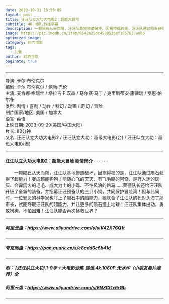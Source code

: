 ```yaml
---
date: 2023-10-31 15:56:05
layout: post
title: 汪汪队立大功大电影2：超能大冒险
subtitle: 4K HDR.外挂字幕
description: 一颗陨石从天而降，汪汪队基地惨遭破坏，因祸得福的是，汪汪队通过陨石获得了超能力！变成超能狗狗！能随心飞的天天、有飞毛腿的阿奇、是万人迷的灰灰、会霹雳火的毛毛、成大力士的小砾、不怕风浪的路马...
image: https://pic.imgdb.cn/item/6542625dc458853aef105783.webp
optimized_image: 
category: 热门电影
tags:
  - 儿童
author: 对酒当歌
paginate: true
---
```



---

导演: 卡尔·布伦克尔  
编剧: 卡尔·布伦克尔 / 鲍勃·巴伦  
主演: 麦肯娜·格瑞丝 / 塔拉吉·P·汉森 / 马尔赛·马丁 / 克里斯蒂安·康佛瑞 / 罗恩·帕尔多  
类型: 剧情 / 喜剧 / 动作 / 科幻 / 动画 / 奇幻 / 冒险  
制片国家/地区: 美国 / 加拿大  
语言: 英语  
上映日期: 2023-09-29(美国/中国大陆)  
片长: 88分钟  
又名: 汪汪队立大功大电影2 / 汪汪队立大功：超级大电影(台) / 汪汪队立大功：超班大电影(港)  

---

#### 汪汪队立大功大电影2：超能大冒险 剧情简介 · · · · · ·

　　一颗陨石从天而降，汪汪队基地惨遭破坏，因祸得福的是，汪汪队通过陨石获得了超能力！变成超能狗狗！能随心飞的天天、有飞毛腿的阿奇、是万人迷的灰灰、会霹雳火的毛毛、成大力士的小砾、不怕风浪的路马……莱德队长还给汪汪队升级了全新的装备，并招募汪汪预备队的三只小狗，共同保护冒险湾！但与此同时，一位邪恶的科学家也盯上了陨石中的超能力，她联合了汪汪队的死对头海丁那市长，试图夺取汪汪队的超能力，并让更多的陨石撞上地球！汪汪队集体出动，勇敢狗狗，不怕困难！汪汪队能否再次拯救世界？

---

##### 阿里云盘：<https://www.aliyundrive.com/s/siV42X76Q1t>

---

##### 夸克网盘：<https://pan.quark.cn/s/e8cdd6c6b41d>

---

##### 附： [汪汪队立大功].1-9季＋大电影合集.国语.4k.1080P.无水印（小朋友看片推荐）全

##### 阿里云盘：<https://www.aliyundrive.com/s/6NZCt1x6rGb>

---
